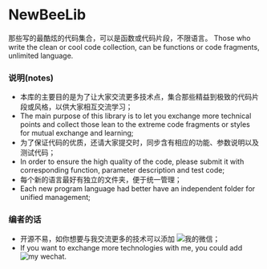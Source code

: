# NewBeeLib
那些写的最酷炫的代码集合，可以是函数或代码片段，不限语言。
Those who write the clean or cool code collection, can be functions or code fragments, unlimited language.

### 说明(notes)
+ 本库的主要目的是为了让大家交流更多技术点，集合那些精益到极致的代码片段或风格，以供大家相互交流学习；
+ The main purpose of this library is to let you exchange more technical points and collect those lean to the extreme code fragments or styles for mutual exchange and learning;
+ 为了保证代码的优质，还请大家提交时，同步含有相应的功能、参数说明以及测试代码；
+ In order to ensure the high quality of the code, please submit it with corresponding function, parameter description and test code;
+ 每个新的语言最好有独立的文件夹，便于统一管理；
+ Each new program language had better have an independent folder for unified management;

### 编者的话
+ 开源不易，如你想要与我交流更多的技术可以添加 ![我的微信](https://github.com/masterliuf/NewBeeLib/tree/main/images/wechat-author.jpg)；
+ If you want to exchange more technologies with me, you could add ![my wechat](https://github.com/masterliuf/NewBeeLib/tree/main/images/wechat-author.jpg).